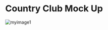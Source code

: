 # Country Club Mock Up

![myimage1](https://user-images.githubusercontent.com/64751219/86951187-2a892780-c11f-11ea-8f97-a06d230bffb6.PNG)

